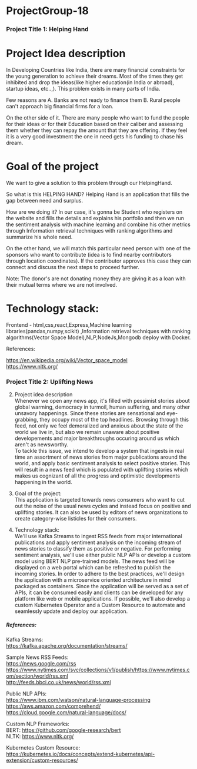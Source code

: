 # ProjectGroup-18

### Project Title 1: Helping Hand

#  Project Idea description

In Developing Countries like India, there are many financial constraints for the young generation to achieve their dreams. Most of the times they get inhibited and drop the ideas(like higher education(in India or abroad), startup ideas, etc..,). This problem exists in many parts of India.

Few reasons are
A. Banks are not ready to finance them
B. Rural people can't approach big financial firms for a loan.

On the other side of it. There are many people who want to fund the people for their ideas or for their Education based on their caliber and assessing them whether they can repay the amount that they are offering. If they feel it is a very good investment the one in need gets his funding to chase his dream.


# Goal of the project

We want to give a solution to this problem through our HelpingHand.

So what is this HELPING HAND?
Helping Hand is an application that fills the gap between need and surplus.

How are we doing it?
In our case, it's gonna be Student who registers on the website and fills the details and explains his portfolio and then we run the sentiment analysis with machine learning and combine his other metrics through  Information retrieval techniques with ranking algorithms and summarize his whole need.

On the other hand, we will match this particular need person with one of the sponsors who want to contribute (idea is to find nearby contributors through location coordinates). If the contributor approves this case they can connect and discuss the next steps to proceed further.

Note: The donor's are not donating money they are giving it as a loan with their mutual terms where we are not involved.


# Technology stack: 
Frontend - html,css,react,Express,Machine learning libraries(pandas,numpy,scikit) ,Information retrieval techniques with ranking algorithms(Vector Space Model),NLP,NodeJs,Mongodb deploy with Docker.

References:<br />

https://en.wikipedia.org/wiki/Vector_space_model <br />
https://www.nltk.org/ <br />


### Project Title 2: Uplifting News

2. Project idea description <br />
Whenever we open any news app, it's filled with pessimist stories about global warming, democracy in turmoil, human suffering, 
and many other unsavory happenings. Since these stories are sensational and eye-grabbing, they occupy most of the top headlines.
Browsing through this feed, not only we feel demoralized and anxious about the state of the world we live in, but also we remain unaware 
about positive developements and major breakthroughs occuring around us which aren't as newsworthy. <br />
To tackle this issue, we intend to develop a system that ingests in real time an assortment of news stories from major publications 
around the world, and apply basic sentiment analysis to select positive stories. 
This will result in a news feed which is populated with uplifting stories which makes us cognizant of all the progress and optimistic
developments happening in the world.

3. Goal of the project: <br />
This application is targeted towards news consumers who want to cut out the noise of the usual news cycles and instead focus on positive 
and uplifting stories. It can also be used by editors of news organizations to create category-wise listicles for their consumers.

4. Technology stack: <br />
We'll use Kafka Streams to ingest RSS feeds from major international publications and apply sentiment analysis on the incoming stream
of news stories to classify them as positive or negative. For performing sentiment analysis, we'll use either public NLP APIs or develop
a custom model using BERT NLP pre-trained models. The news feed will be displayed on a web portal which can be refreshed to publish the incoming stories. 
In order to adhere to the best practices, we'll design the application with a microservice oriented architecture in mind packaged as containers. Since the application will be served as a set of APIs, it can be consumed easily and clients can be developed for any platform like web or mobile applications.
If possible, we'll also develop a custom Kubernetes Operator and a Custom Resource to automate and seamlessly update and deploy our
application.

##### References: <br />
Kafka Streams: <br />
https://kafka.apache.org/documentation/streams/

Sample News RSS Feeds: <br />
https://news.google.com/rss <br />
https://www.nytimes.com/svc/collections/v1/publish/https://www.nytimes.com/section/world/rss.xml <br />
http://feeds.bbci.co.uk/news/world/rss.xml <br />

Public NLP APIs: <br />
https://www.ibm.com/watson/natural-language-processing <br />
https://aws.amazon.com/comprehend/ <br />
https://cloud.google.com/natural-language/docs/ <br />

Custom NLP Frameworks: <br />
BERT: https://github.com/google-research/bert <br />
NLTK: https://www.nltk.org/ <br />

Kubernetes Custom Resource: <br />
https://kubernetes.io/docs/concepts/extend-kubernetes/api-extension/custom-resources/


